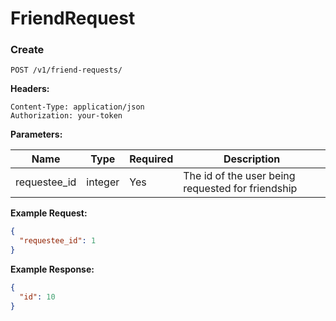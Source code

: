 # FriendRequest

### Create

`POST /v1/friend-requests/`

**Headers:**

`Content-Type: application/json` <br />
`Authorization: your-token`

**Parameters:**

|**Name**|**Type**|**Required**|**Description**|
| ------------ |-------- | ---------- | ------------- |
| requestee_id       | integer  | Yes        | The id of the user being requested for friendship |

**Example Request:**

```json
{
  "requestee_id": 1
}
```

**Example Response:**

```json
{
  "id": 10
}
```
